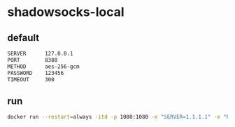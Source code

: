# shadowsocks-local

## default

```sh
SERVER      127.0.0.1
PORT        8388
METHOD      aes-256-gcm
PASSWORD    123456
TIMEOUT     300
```

## run

```sh
docker run --restart=always -itd -p 1080:1080 -e "SERVER=1.1.1.1" -e "PASSWORD=123456" modules/shadowsocks-local
```
